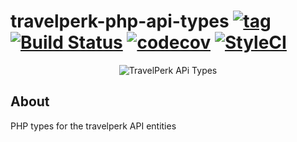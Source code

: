 # travelperk-php-api-types [![tag](https://img.shields.io/github/tag/namelivia/travelperk-php-api-types.svg)](https://github.com/namelivia/travelperk-php-api-types/releases) [![Build Status](https://travis-ci.com/namelivia/travelperk-php-api-types.svg?branch=master)](https://travis-ci.com/namelivia/travelperk-php-api-types) [![codecov](https://codecov.io/gh/namelivia/travelperk-php-api-types/branch/master/graph/badge.svg)](https://codecov.io/gh/namelivia/travelperk-php-api-types) [![StyleCI](https://github.styleci.io/repos/308098129/shield?branch=master&style=flat)](https://github.styleci.io/repos/308098129?branch=master)

<p align="center">
  <img src="https://user-images.githubusercontent.com/1571416/89100428-2c30cd00-d3f7-11ea-9c4a-37b17f9e9ae4.png" alt="TravelPerk APi Types" />
</p>

## About
PHP types for the travelperk API entities
